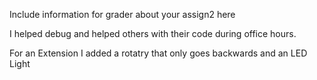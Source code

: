 Include information for grader about your assign2 here

I helped debug and helped others with their code during office hours. 

For an Extension I added a rotatry that only goes backwards and an LED Light
